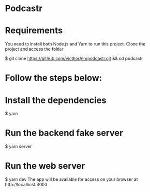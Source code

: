 # Podcastr


# Requirements
You need to install both Node.js and Yarn to run this project.
Clone the project and access the folder

$ git clone https://github.com/victhorAln/podcastr.git && cd podcastr

# Follow the steps below:

# Install the dependencies
$ yarn

# Run the backend fake server
$ yarn server

# Run the web server
$ yarn dev
The app will be available for access on your browser at http://localhost:3000

